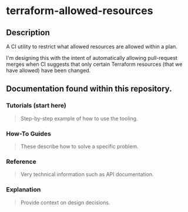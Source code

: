 # terraform-allowed-resources

## Description

A CI utility to restrict what allowed resources are allowed within a plan.

I'm designing this with the intent of automatically allowing pull-request merges when CI suggests that only certain Terraform resources (that we have allowed) have been changed.


## Documentation found within this repository.

### Tutorials (start here)
> Step-by-step example of how to use the tooling.

### How-To Guides
> These describe how to solve a specific problem.

### Reference
> Very technical information such as API documentation.

### Explanation
> Provide context on design decisions.
